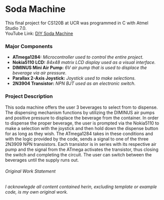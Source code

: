 # Soda Machine
This final project for CS120B at UCR was programmed in C with Atmel Studio 7.0.  
YouTube Link: [DIY Soda Machine](https://youtu.be/1zI3h4PBV9M)

### Major Components
  * **ATmega1284:** *Microcontroller used to control the entire project.*
  * **Nokia5110 LCD:** *84x48 matrix LCD display used as a visual interface.*
  * **DIMINUS Mini Air Pump:** *6V air pump that is used to displace the beverage via air pressure.*
  * **Parallax 2-Axis Joystick:** *Joystick used to make selections.*
  * **2N3904 Transistor:** *NPN BJT used as an electronic switch.*
  
### Project Description
   This soda machine offers the user 3 beverages to select from to dispense. The dispensing mechanism functions by utilizing the DIMINUS air pumps and positive pressure to displace the beverage from the container. In order to dispense the proper beverage, the user is prompted via the Nokia5110 to make a selection with the joystick and then hold down the dispense button for as long as they wish. The ATmega1284 takes in these conditions and with the logic provided by the code, sends a signal to one of the three 2N3909 NPN transistors. Each transistor is in series with its respective air pump and the signal from the ATmega activates the transistor, thus closing the switch and completing the circuit. The user can switch between the beverages until the supply runs out.

###### Original Work Statement
*I acknowlegde all content contained herin, excluding template or example code, is my own original work.*
